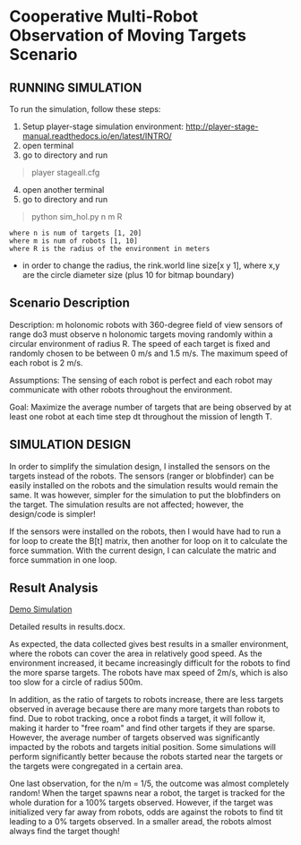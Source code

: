 # Cooperative Multi-Robot Observation of Moving Targets Scenario
## RUNNING SIMULATION ##
To run the simulation, follow these steps:
1) Setup player-stage simulation environment: http://player-stage-manual.readthedocs.io/en/latest/INTRO/
2) open terminal
3) go to directory and run
 > player stageall.cfg
4) open another terminal 
5) go to directory and run
 > python sim_hol.py n m R

	where n is num of targets [1, 20]
	where m is num of robots [1, 10]
	where R is the radius of the environment in meters
* in order to change the radius, the rink.world line size[x y 1], where x,y are the circle diameter size (plus 10 for bitmap boundary)
	
## Scenario Description ##
Description: m holonomic robots with 360-degree field of view sensors of range do3 must observe n holonomic targets moving randomly within a circular environment of radius R. The speed of each target is fixed and randomly chosen to be between 0 m/s and 1.5 m/s. The maximum speed of each robot is 2 m/s.

Assumptions: The sensing of each robot is perfect and each robot may communicate with other robots throughout the environment. 

Goal: Maximize the average number of targets that are being observed by at least one robot at each time step dt throughout the mission of length T.

## SIMULATION DESIGN ##
In order to simplify the simulation design, I installed the sensors on the targets instead of the robots. The sensors (ranger or blobfinder) can be easily installed on the robots and the simulation results would remain the same. It was however, simpler for the simulation to put the blobfinders on the target. The simulation results are not affected; however, the design/code is simpler!

If the sensors were installed on the robots, then I would have had to run a for loop to create the B[t] matrix, then another for loop on it to calculate the force summation. With the current design, I can calculate the matric and force summation in one loop.

## Result Analysis ##
[Demo Simulation](https://youtu.be/uP4egTjS-yw)

Detailed results in results.docx.

As expected, the data collected gives best results in a smaller environment, where the robots can cover the area in relatively good speed. As the environment increased, it became increasingly difficult for the robots to find the more sparse targets. The robots have max speed of 2m/s, which is also too slow for a circle of radius 500m. 

In addition, as the ratio of targets to robots increase, there are less targets observed in average because there are many more targets than robots to find. Due to robot tracking, once a robot finds a target, it will follow it, making it harder to "free roam" and find other targets if they are sparse. However, the average number of targets observed was significantly impacted by the robots and targets initial position. Some simulations will perform significantly better because the robots started near the targets or the targets were congregated in a certain area.

One last observation, for the n/m = 1/5, the outcome was almost completely random! When the target spawns near a robot, the target is tracked for the whole duration for a 100% targets observed. However, if the target was initialized very far away from robots, odds are against the robots to find tit leading to a 0% targets observed. In a smaller aread, the robots almost always find the target though!
